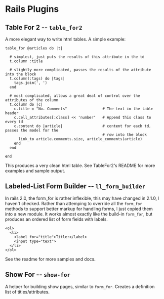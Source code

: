 
# Rails Plugins

## Table For 2 -- `table_for2`

A more elegant way to write html tables. A simple example:

    table_for @articles do |t|
      
      # simplest, just puts the results of this attribute in the td
      t.column :title

      # slightly more complicated, passes the results of the attribute into the block
      t.column(:tags) do |tags|
        tags.join(', ')
      end

      # most complicated, allows a great deal of control over the attributes of the column
      t.column do |c|
        c.title = "No. Comments"                # The text in the table header
        c.cell_attributes[:class] << 'number'   # Append this class to every td
        c.content do |article|                  # content for each td, passes the model for the
                                                # row into the block
          link_to article.comments.size, article_comments(article)
        end
      end

    end

This produces a very clean html table. See TableFor2's README for more examples and sample output.

## Labeled-List Form Builder -- `ll_form_builder`

In rails 2.0, the form_for is rather inflexible, this may have changed in 2.1.0, I haven't checked. Rather than attemping to override all the `form_for` methods to support better markup for handling forms, I just copied them into a new module. It works almost exactly like the build-in `form_for`, but produces an ordered list of form fields with labels. 

    <ol>
      <li>
        <label for="title">Title:</label>
        <input type="text">
      </li>
    </ol>

See the readme for more samples and docs.

## Show For -- `show-for`

A helper for building show pages, similar to `form_for`. Creates a definition list of titles/attributes.


        

